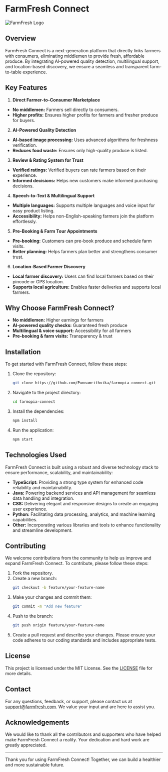 # FarmFresh Connect

![FarmFresh Logo](path/to/logo.png)

## Overview
FarmFresh Connect is a next-generation platform that directly links farmers with consumers, eliminating middlemen to provide fresh, affordable produce. By integrating AI-powered quality detection, multilingual support, and location-based discovery, we ensure a seamless and transparent farm-to-table experience.

## Key Features
1. **Direct Farmer-to-Consumer Marketplace**
- **No middlemen:** Farmers sell directly to consumers.
- **Higher profits:** Ensures higher profits for farmers and fresher produce for buyers.

2. **AI-Powered Quality Detection**
- **AI-based image processing:** Uses advanced algorithms for freshness verification.
- **Reduces food waste:** Ensures only high-quality produce is listed.

3. **Review & Rating System for Trust**
- **Verified ratings:** Verified buyers can rate farmers based on their experience.
- **Informed decisions:** Helps new customers make informed purchasing decisions.

4. **Speech-to-Text & Multilingual Support**
- **Multiple languages:** Supports multiple languages and voice input for easy product listing.
- **Accessibility:** Helps non-English-speaking farmers join the platform effortlessly.

5. **Pre-Booking & Farm Tour Appointments**
- **Pre-booking:** Customers can pre-book produce and schedule farm visits.
- **Better planning:** Helps farmers plan better and strengthens consumer trust.

6. **Location-Based Farmer Discovery**
- **Local farmer discovery:** Users can find local farmers based on their pincode or GPS location.
- **Supports local agriculture:** Enables faster deliveries and supports local farmers.

## Why Choose FarmFresh Connect?
- **No middlemen:** Higher earnings for farmers
- **AI-powered quality checks:** Guaranteed fresh produce
- **Multilingual & voice support:** Accessibility for all farmers
- **Pre-booking & farm visits:** Transparency & trust

## Installation
To get started with FarmFresh Connect, follow these steps:

1. Clone the repository:
    ```sh
    git clone https://github.com/Punnamrithvika/farmopia-connect.git
    ```
2. Navigate to the project directory:
    ```sh
    cd farmopia-connect
    ```
3. Install the dependencies:
    ```sh
    npm install
    ```
4. Run the application:
    ```sh
    npm start
    ```

## Technologies Used
FarmFresh Connect is built using a robust and diverse technology stack to ensure performance, scalability, and maintainability:
- **TypeScript:** Providing a strong type system for enhanced code reliability and maintainability.
- **Java:** Powering backend services and API management for seamless data handling and integration.
- **CSS:** Delivering elegant and responsive designs to create an engaging user experience.
- **Python:** Facilitating data processing, analytics, and machine learning capabilities.
- **Other:** Incorporating various libraries and tools to enhance functionality and streamline development.

## Contributing
We welcome contributions from the community to help us improve and expand FarmFresh Connect. To contribute, please follow these steps:
1. Fork the repository.
2. Create a new branch:
    ```sh
    git checkout -b feature/your-feature-name
    ```
3. Make your changes and commit them:
    ```sh
    git commit -m "Add new feature"
    ```
4. Push to the branch:
    ```sh
    git push origin feature/your-feature-name
    ```
5. Create a pull request and describe your changes. Please ensure your code adheres to our coding standards and includes appropriate tests.

## License
This project is licensed under the MIT License. See the [LICENSE](LICENSE) file for more details.

## Contact
For any questions, feedback, or support, please contact us at [support@farmfresh.com](mailto:support@farmfresh.com). We value your input and are here to assist you.

## Acknowledgements
We would like to thank all the contributors and supporters who have helped make FarmFresh Connect a reality. Your dedication and hard work are greatly appreciated.

---

Thank you for using FarmFresh Connect! Together, we can build a healthier and more sustainable future.
